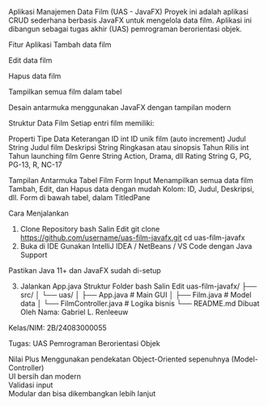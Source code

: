Aplikasi Manajemen Data Film (UAS - JavaFX)
Proyek ini adalah aplikasi CRUD sederhana berbasis JavaFX untuk mengelola data film. Aplikasi ini dibangun sebagai tugas akhir (UAS) pemrograman berorientasi objek.


Fitur Aplikasi
Tambah data film

Edit data film

Hapus data film

Tampilkan semua film dalam tabel

Desain antarmuka menggunakan JavaFX dengan tampilan modern

Struktur Data Film
Setiap entri film memiliki:

Properti	Tipe Data	Keterangan
ID	int	ID unik film (auto increment)
Judul	String	Judul film
Deskripsi	String	Ringkasan atau sinopsis
Tahun Rilis	int	Tahun launching film
Genre	String	Action, Drama, dll
Rating	String	G, PG, PG-13, R, NC-17

Tampilan Antarmuka
Tabel Film	Form Input
Menampilkan semua data film	Tambah, Edit, dan Hapus data dengan mudah
Kolom: ID, Judul, Deskripsi, dll.	Form di bawah tabel, dalam TitledPane

Cara Menjalankan
1. Clone Repository
bash
Salin
Edit
git clone https://github.com/username/uas-film-javafx.git
cd uas-film-javafx
2. Buka di IDE
Gunakan IntelliJ IDEA / NetBeans / VS Code dengan Java Support

Pastikan Java 11+ dan JavaFX sudah di-setup

3. Jalankan App.java
Struktur Folder
bash
Salin
Edit
uas-film-javafx/
├── src/
│   └── uas/
│       ├── App.java             # Main GUI
│       ├── Film.java            # Model data
│       └── FilmController.java  # Logika bisnis
└── README.md
Dibuat Oleh
Nama: Gabriel L. Renleeuw

Kelas/NIM: 2B/24083000055

Tugas: UAS Pemrograman Berorientasi Objek

Nilai Plus
Menggunakan pendekatan Object-Oriented sepenuhnya (Model-Controller)  
UI bersih dan modern  
Validasi input  
Modular dan bisa dikembangkan lebih lanjut  
